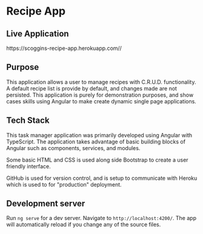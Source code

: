 <h1>Recipe App</h1>

<h2>Live Application</h2>
<p>https://scoggins-recipe-app.herokuapp.com//</p>

<h2>Purpose</h2>
<p>This application allows a user to manage recipes with C.R.U.D. functionality. A default recipe list is provide by default, and changes made are not persisted. This
 application is purely for demonstration purposes, and show cases skills using Angular to make create dynamic single page applications.</p>

<h2>Tech Stack</h2>
<p>This task manager application was primarily developed using Angular with TypeScript. The application takes advantage of basic building blocks of Angular such as
 components, services, and modules.</p>

<p>Some basic HTML and CSS is used along side Bootstrap to create a user friendly interface.</p>

<p>GitHub is used for version control, and is setup to communicate with Heroku which is used to for "production" deployment.</p>

## Development server

Run `ng serve` for a dev server. Navigate to `http://localhost:4200/`. The app will automatically reload if you change any of the source files.
